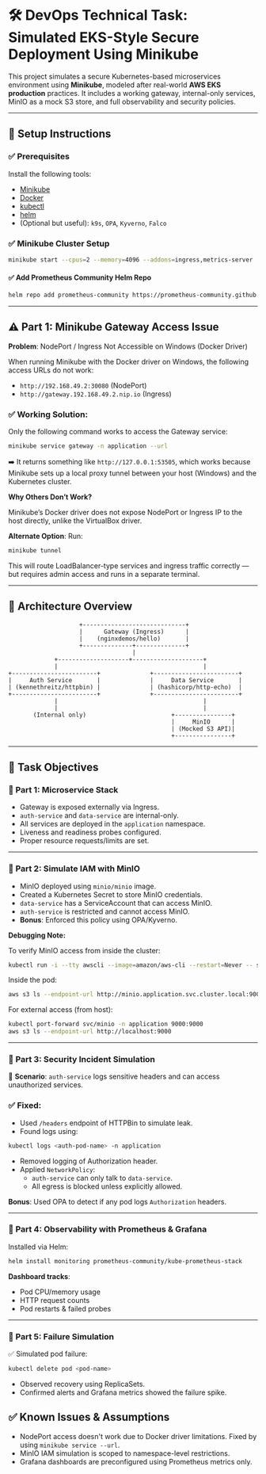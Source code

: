 # 🛠️ DevOps Technical Task: Simulated EKS-Style Secure Deployment Using Minikube

This project simulates a secure Kubernetes-based microservices environment using **Minikube**, modeled after real-world **AWS EKS production** practices. It includes a working gateway, internal-only services, MinIO as a mock S3 store, and full observability and security policies.

---

## 📌 Setup Instructions

### ✅ Prerequisites

Install the following tools:

- [Minikube](https://minikube.sigs.k8s.io/docs/)
- [Docker](https://docs.docker.com/)
- [kubectl](https://kubernetes.io/docs/tasks/tools/)
- [helm](https://helm.sh/docs/intro/install/)
- (Optional but useful): `k9s`, `OPA`, `Kyverno`, `Falco`

### ✅ Minikube Cluster Setup

```bash
minikube start --cpus=2 --memory=4096 --addons=ingress,metrics-server
```

#### ✅ Add Prometheus Community Helm Repo

```bash
helm repo add prometheus-community https://prometheus-community.github.io/helm-charts
```

---

## ⚠️ Part 1: Minikube Gateway Access Issue

**Problem**: NodePort / Ingress Not Accessible on Windows (Docker Driver)

When running Minikube with the Docker driver on Windows, the following access URLs do not work:

- `http://192.168.49.2:30080` (NodePort)
- `http://gateway.192.168.49.2.nip.io` (Ingress)

### ✅ Working Solution:

Only the following command works to access the Gateway service:

```bash
minikube service gateway -n application --url
```

➡️ It returns something like `http://127.0.0.1:53505`, which works because Minikube sets up a local proxy tunnel between your host (Windows) and the Kubernetes cluster.

**Why Others Don’t Work?**

Minikube’s Docker driver does not expose NodePort or Ingress IP to the host directly, unlike the VirtualBox driver.

**Alternate Option**:
Run:

```bash
minikube tunnel
```

This will route LoadBalancer-type services and ingress traffic correctly — but requires admin access and runs in a separate terminal.

---

## 🧱 Architecture Overview

```
                    +-----------------------------+
                    |      Gateway (Ingress)      |
                    |    (nginxdemos/hello)       |
                    +--------------+--------------+
                                   |
             +--------------------+--------------------+
             |                                         |
+------------------------+              +------------------------+
|     Auth Service       |              |     Data Service       |
| (kennethreitz/httpbin) |              | (hashicorp/http-echo)  |
+------------------------+              +------------------------+
             |                                         |
             |                                         |
       (Internal only)                        +----------------+
                                              |     MinIO      |
                                              | (Mocked S3 API)|
                                              +----------------+
```

---

## 🎯 Task Objectives

### 🔹 Part 1: Microservice Stack

- Gateway is exposed externally via Ingress.
- `auth-service` and `data-service` are internal-only.
- All services are deployed in the `application` namespace.
- Liveness and readiness probes configured.
- Proper resource requests/limits are set.

---

### 🔹 Part 2: Simulate IAM with MinIO

- MinIO deployed using `minio/minio` image.
- Created a Kubernetes Secret to store MinIO credentials.
- `data-service` has a ServiceAccount that can access MinIO.
- `auth-service` is restricted and cannot access MinIO.
- **Bonus**: Enforced this policy using OPA/Kyverno.

**Debugging Note:**

To verify MinIO access from inside the cluster:

```bash
kubectl run -i --tty awscli --image=amazon/aws-cli --restart=Never -- sh
```

Inside the pod:

```bash
aws s3 ls --endpoint-url http://minio.application.svc.cluster.local:9000
```

For external access (from host):

```bash
kubectl port-forward svc/minio -n application 9000:9000
aws s3 ls --endpoint-url http://localhost:9000
```

---

### 🔹 Part 3: Security Incident Simulation

📜 **Scenario**: `auth-service` logs sensitive headers and can access unauthorized services.

### ✅ Fixed:

- Used `/headers` endpoint of HTTPBin to simulate leak.
- Found logs using:

```bash
kubectl logs <auth-pod-name> -n application
```

- Removed logging of Authorization header.
- Applied `NetworkPolicy`:
  - `auth-service` can only talk to `data-service`.
  - All egress is blocked unless explicitly allowed.

**Bonus**: Used OPA to detect if any pod logs `Authorization` headers.

---

### 🔹 Part 4: Observability with Prometheus & Grafana

Installed via Helm:

```bash
helm install monitoring prometheus-community/kube-prometheus-stack
```

**Dashboard tracks**:

- Pod CPU/memory usage
- HTTP request counts
- Pod restarts & failed probes



---

### 🔹 Part 5: Failure Simulation

✅ Simulated pod failure:

```bash
kubectl delete pod <pod-name>
```

- Observed recovery using ReplicaSets.
- Confirmed alerts and Grafana metrics showed the failure spike.



## ✅ Known Issues & Assumptions

- NodePort access doesn't work due to Docker driver limitations. Fixed by using `minikube service --url`.
- MinIO IAM simulation is scoped to namespace-level restrictions.
- Grafana dashboards are preconfigured using Prometheus metrics only.
